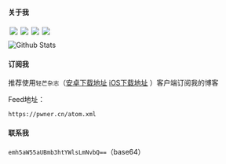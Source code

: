 

#### 关于我

<p>    
    <a href="https://github.com/PwnerZhang" target="_blank">
    <img style="margin:3px" src="https://4m.cn/BrHHa" align="left" />
    </a>&nbsp;
    <a href="https://www.zhihu.com/people/zzZain" target="_blank">
    <img style="margin:3px" src="https://4m.cn/WLy5P" align="left" />
    </a>&nbsp;
    <a href="https://space.bilibili.com/223324122" target="_blank">
    <img style="margin:3px"  src="https://4m.cn/SkGaC" align="left" />
    </a>&nbsp;
    <a href="https://m.okjike.com/users/2ebc492e-aac0-4aab-8580-a89dadbe2ddb" target="_blank">
    <img style="margin:3px"  src="https://4m.cn/q230s" align="left" />
    </a>
</p>


![Github Stats](https://github-readme-stats.vercel.app/api?username=PwnerZhang&show_icons=true)


#### 订阅我

推荐使用`轻芒杂志`（[安卓下载地址](https://www.coolapk.com/apk/com.wandoujia) [iOS下载地址](https://apps.apple.com/cn/app/id1121520457) ）客户端订阅我的博客

Feed地址：

```shell
https://pwner.cn/atom.xml
```

#### 联系我

`emh5aW55aUBmb3htYWlsLmNvbQ==`（base64）

